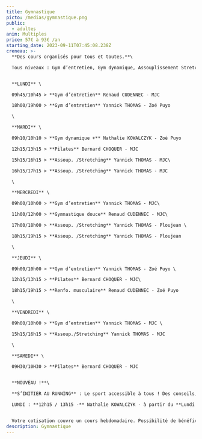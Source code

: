 ```yaml
---
title: Gymnastique
picto: /medias/gymnastique.png
public:
  - adultes
anim: Multiples
price: 57€ à 93€ /an
starting_date: 2023-09-11T07:45:08.238Z
creneau: >-
  **Des cours organisés pour tous et toutes.**\

  Tous niveaux : Gym d’entretien, Gym dynamique, Assouplissement Stretching, Entretien musculaire.


  **LUNDI** \

  09h45/10h45 > **Gym d’entretien** Renaud CUDENNEC - MJC

  18h00/19h00 > **Gym d’entretien** Yannick THOMAS - Zoé Puyo

  \

  **MARDI** \

  09h10/10h10 > **Gym dynamique +** Nathalie KOWALCZYK - Zoé Puyo

  12h15/13h15 > **Pilates** Bernard CHOQUER - MJC

  15h15/16h15 > **Assoup. /Stretching** Yannick THOMAS - MJC\

  16h15/17h15 > **Assoup. /Stretching** Yannick THOMAS - MJC 

  \

  **MERCREDI** \

  09h00/10h00 > **Gym d’entretien** Yannick THOMAS - MJC\

  11h00/12h00 > **Gymnastique douce** Renaud CUDENNEC - MJC\

  17h00/18h00 > **Assoup. /Stretching** Yannick THOMAS - Ploujean \

  18h15/19h15 > **Assoup. /Stretching** Yannick THOMAS - Ploujean 

  \

  **JEUDI** \

  09h00/10h00 > **Gym d’entretien** Yannick THOMAS - Zoé Puyo \

  12h15/13h15 > **Pilates** Bernard CHOQUER - MJC\

  18h15/19h15 > **Renfo. musculaire** Renaud CUDENNEC - Zoé Puyo

  \

  **VENDREDI** \

  09h00/10h00 > **Gym d’entretien** Yannick THOMAS - MJC \

  15h15/16h15 > **Assoup./Stretching** Yannick THOMAS - MJC

  \

  **SAMEDI** \

  09H30/10H30 > **Pilates** Bernard CHOQUER - MJC


  **NOUVEAU !**\

  **S’INITIER AU RUNNING** : Le sport accessible à tous ! Des conseils, des apports techniques et les encouragements d’une coach sportive pour débuter et apprendre à courir. Une activité santé pour les débutants et pour avancer à votre rythme.\

  LUNDI : **12h15 / 13h15 -** Nathalie KOWALCZYK - à partir du **Lundi 18 sept 2023.**


  Votre cotisation couvre un cours hebdomadaire. Possibilité de bénéficier d’un second cours (nombre de places limité) pour 12€ supplémentaires. (renseignements auprès de la MJC)
description: Gymnastique
---
```

